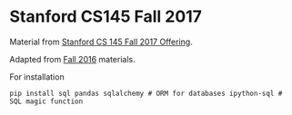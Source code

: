 # Stanford CS145 Fall 2017

Material from [Stanford CS 145 Fall 2017 Offering](http://web.archive.org/web/20170620073445/http://web.stanford.edu:80/class/cs145).

Adapted from [Fall 2016](https://github.com/HazyResearch/cs145-notebooks-2016) materials.

For installation 
```
pip install sql pandas sqlalchemy # ORM for databases ipython-sql # SQL magic function
```
